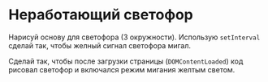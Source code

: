 # Неработающий светофор

Нарисуй основу для светофора (3 окружности). Использую `setInterval` сделай так, чтобы желный сигнал светофора мигал.

Сделай так, чтобы после загрузки страницы (`DOMContentLoaded`) код рисовал светофор и включался режим мигания желтым светом.